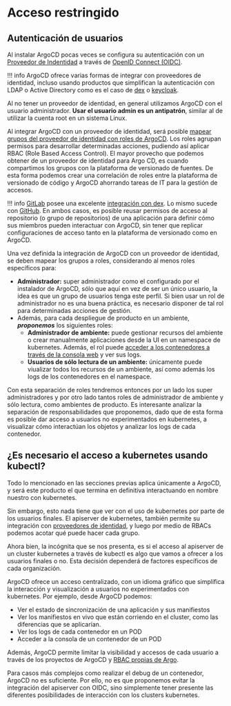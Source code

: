 # Acceso restringido

## Autenticación de usuarios

Al instalar ArgoCD pocas veces se configura su autenticación con un [Proveedor
de Indentidad](https://argo-cd.readthedocs.io/en/stable/operator-manual/user-management/#sso)
a través de [OpenID Connect (OIDC)](https://openid.net/connect/).

!!! info
    ArgoCD ofrece varias formas de integrar con proveedores de identidad, incluso
    usando productos que simplifican la autenticación con LDAP o Active Directory
    como es el caso de [dex](https://dexidp.io/) o [keycloak](https://www.keycloak.org/).

Al no tener un proveedor de identidad, en general utilizamos ArgoCD con el
usuario administrador. **Usar el usuario admin es un antipatrón**, similar
al de utilizar la cuenta root en un sistema Linux.

Al integrar ArgoCD con un proveedor de identidad, será posible [mapear grupos
del proveedor de identidad con roles de ArgoCD](https://argo-cd.readthedocs.io/en/stable/operator-manual/rbac/).
Los roles agrupan permisos para desarrollar determinadas acciones, pudiendo así
aplicar RBAC (Role Based Access Control). El mayor provecho que podemos obtener
de un proveedor de identidad para Argo CD, es cuando compartimos los grupos con 
la plataforma de versionado de fuentes. De esta forma podemos crear una
correlación de roles entre la plataforma de versionado de código y ArgoCD
ahorrando tareas de IT para la gestión de accesos.

!!! info
    [GitLab](https://gitlab.com/) posee una excelente [integración con
    dex](https://dexidp.io/docs/connectors/gitlab/). Lo mismo sucede con
    [GitHub](https://dexidp.io/docs/connectors/github/). En ambos casos, es
    posible reusar permisos de acceso al repositorio (o grupo de repositorios)
    de una aplicación para definir cómo sus miembros pueden interactuar con
    ArgoCD, sin tener que replicar configuraciones de acceso tanto en la
    plataforma de versionado como en ArgoCD.

Una vez definida la integración de ArgoCD con un proveedor de identidad, se
deben mapear los grupos a roles, considerando al menos roles específicos para:

* **Administrador:** super administrador como el configurado por el instalador
  de ArgoCD, sólo que aquí en vez de ser un único usuario, la idea es que un
  grupo de usuarios tenga este perfil. Si bien usar un rol de administrador no
  es una buena práctica, es necesario disponer de tal rol para determinadas
  acciones de gestión.
* Además, para cada despliegue de producto en un ambiente, **_proponemos_** los
  siguientes roles:
    * **Administrador de ambiente:** puede gestionar recursos del ambiente o
      crear manualmente aplicaciones desde la UI en un namespace de kubernetes.
      Además, el rol puede [acceder a los contenedores a través de la consola
      web](https://argo-cd.readthedocs.io/en/stable/operator-manual/web_based_terminal/)
      y ver sus logs.
    * **Usuarios de sólo lectura de un ambiente:** únicamente puede viualizar
      todos los recursos de un ambiente, así como además los logs de los
      contenedores en el namespace.

Con esta separación de roles tendremos entonces por un lado los super
administradores y por otro lado tantos roles de administrador de ambiente y sólo
lectura, como ambientes de producto. Es interesante analizar la separación de
responsabilidades que proponemos, dado que de esta forma es posible dar acceso a
usuarios no experimentados en kubernetes, a visualizar cómo interactúan los
objetos y analizar los logs de cada contenedor.


## ¿Es necesario el acceso a kubernetes usando kubectl?

Todo lo mencionado en las secciones previas aplica únicamente a ArgoCD, y será
este producto el que termina en definitiva interactuando en nombre nuestro
con kubernetes.

Sin embargo, esto nada tiene que ver con el uso de kubernetes por parte de los
usuarios finales. El apiserver de kubernetes, también permite su integración con
[proveedores de identidad](https://github.com/dexidp/dex/issues/787), y luego por
medio de RBACs podemos acotar qué puede hacer cada grupo.

Ahora bien, la incógnita que se nos presenta, es si el acceso al apiserver de un
cluster kubernetes a través de kubectl es algo que vamos a ofrecer a los usuarios
finales o no. Esta decisión dependerá de factores específicos de cada
organización.

ArgoCD ofrece un acceso centralizado, con un idioma gráfico que simplifica
la interacción y visualización a usuarios no experimentados con kubernetes. Por 
ejemplo, desde ArgoCD podemos:

* Ver el estado de sincronización de una aplicación y sus manifiestos
* Ver los manifiestos en vivo que están corriendo en el cluster, como las
  diferencias que se aplicarían.
* Ver los logs de cada contenedor en un POD
* Acceder a la consola de un contenedor de un POD

Además, ArgoCD permite limitar la visibilidad y accesos de cada usuario a través
de los proyectos de ArgoCD y [RBAC propias de Argo](https://argo-cd.readthedocs.io/en/stable/operator-manual/rbac/).

Para casos más complejos como realizar el debug de un contenedor, ArgoCD no
es suficiente. Por ello, no es que proponemos evitar la integración del
apiserver con OIDC, sino simplemente tener presente las diferentes posibilidades
de interacción con los clusters kubernetes.
